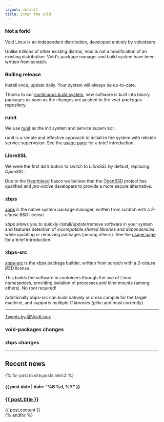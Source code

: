 ```yaml
---
layout: default
title: Enter the void
---
```


<div class="container">
        <div class="row">
                <div class="col-md-4">
                        <h3>Not a fork!</h3>
                        <p>Void Linux is an independent distribution, developed entirely by volunteers.</p>
			<p>Unlike trillions of other existing distros, Void is not a modification of an existing distribution.  Void's package manager and build system have been written from scratch.</p>
		</div>
                <div class="col-md-4">
                        <h3>Rolling release</h3>
			<p>Install once, update daily. Your system will always be up-to-date.</p>
			<p>Thanks to our <a href="http://build.voidlinux.eu">continuous build system</a>, new software is built into binary packages as soon as the changes are pushed to the <em>void-packages</em> repository.</p>
		</div>
		<div class="col-md-4">
			<h3>runit</h3>
			<p>We use <a href="http://smarden.org/runit/">runit</a> as the init system and service supervisor.</p>
			<p>runit is a simple and effective approach to initialize the system with reliable service supervision. See the <a href="/usage/runit">usage page</a> for a brief introduction.</p>
		</div>
	</div>
        <div class="row">
                <div class="col-md-4">
                        <h3>LibreSSL</h3>
                        <p>We were the first distribution to switch to <em>LibreSSL</em> by default, replacing <em>OpenSSL</em>.</p>
			<p>Due to the <a href="http://en.wikipedia.org/wiki/Heartbleed">Heartbleed</a> fiasco we believe that the <a href="http://www.openbsd.org">OpenBSD</a> project has qualified and <em>pro-active</em> developers to provide a more secure alternative.</p>
		</div>
                <div class="col-md-4">
                        <h3>xbps</h3>
			<p><a href="https://github.com/voidlinux/xbps">xbps</a> is the native system package manager, written from scratch with a <em>2-clause BSD</em> license.</p>
			<p><em>xbps</em> allows you to quickly install/update/remove software in your system and features detection of <em>incompatible shared libraries</em> and <em>dependencies</em> while updating or removing packages (among others). See the <a href="/usage/xbps/">usage page</a> for a brief introduction.</p>
		</div>
		<div class="col-md-4">
			<h3>xbps-src</h3>
			<p><a href="https://github.com/voidlinux/void-packages">xbps-src</a> is the xbps package builder, written from scratch with a <em>2-clause BSD</em> license.</p>
			<p>This builds the software in <em>containers</em> through the use of <em>Linux namespaces</em>, providing isolation of processes and bind mounts (among others). No root required!</p>
			<p>Additionally xbps-src can build natively or cross compile for the target machine, and supports multiple <em>C libraries</em> (glibc and musl currently).</p>
		</div>
	</div>
	<hr>
	<div class="row">
		<div class="col-md-4">
			<a class="twitter-timeline" data-chrome="noborders noscrollbar transparent" width="520" height="300" href="https://twitter.com/VoidLinux" data-widget-id="621226324586328064">Tweets by @VoidLinux</a>
			<script>!function(d,s,id){var js,fjs=d.getElementsByTagName(s)[0],p=/^http:/.test(d.location)?'http':'https';if(!d.getElementById(id)){js=d.createElement(s);js.id=id;js.src=p+"://platform.twitter.com/widgets.js";fjs.parentNode.insertBefore(js,fjs);}}(document,"script","twitter-wjs");</script>
		</div>
		<div class="col-md-4">
			<h3>void-packages changes <span class="rssdev"><a href="https://github.com/voidlinux/void-packages/commits/master.atom" title="Subscribe to void-packages"><i class="fa fa-rss fa-lg"></i></a></span></h3>
			<script src="/assets/js/voidcommits.js"></script>
			<script src="https://api.github.com/repos/voidlinux/void-packages/commits?page=1&amp;per_page=10&amp;callback=voidcommits&amp;sha=master"></script>
		</div>
		<div class="col-md-4">
			<h3>xbps changes <span class="rssdev"><a href="https://github.com/voidlinux/xbps/commits/master.atom" title="Subscribe to xbps"><i class="fa fa-rss fa-lg"></i></a></span></h3>
			<script src="/assets/js/voidcommits.js"></script>
			<script src="https://api.github.com/repos/voidlinux/xbps/commits?page=1&amp;per_page=10&amp;callback=voidcommits&amp;sha=master"></script>
		</div>
	</div>
	<hr>
	<div class="page-header">
		<h2>Recent news <a href="/atom.xml" title="Subscribe to the news"><i class="fa fa-rss fa-lg"></i></a></h2>
	</div>
	<div class="row">
			{% for post in site.posts limit:2 %}
			<div class="col-md-10">
				<h4>{{ post.date | date: "%B %d, %Y" }}</h4>
				<h3><a href="{{ post.url }}">{{ post.title }}</a></h3>
				{{ post.content }}
			</div>
			{% endfor %}
	</div>
</div>
